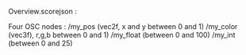 Overview.scorejson : 

Four OSC nodes : 
/my_pos (vec2f, x and y between 0 and 1)
/my_color (vec3f), r,g,b between 0 and 1)
/my_float (between 0 and 100)
/my_int (between 0 and 25)

